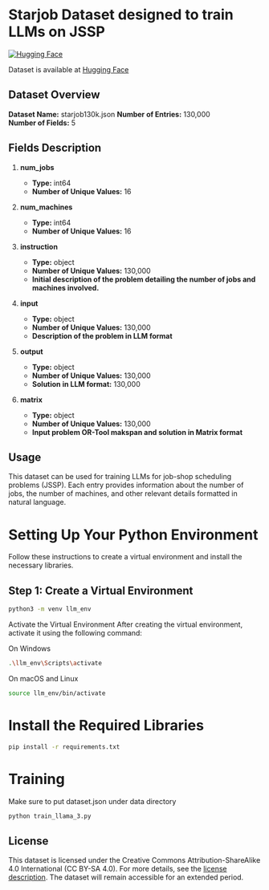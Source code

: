 
# Starjob Dataset designed to train LLMs on JSSP

[![Hugging Face](https://img.shields.io/badge/HuggingFace-Dataset-yellow?logo=huggingface&logoColor=white)](https://huggingface.co/datasets/henri24/Starjob)

Dataset is available at [Hugging Face](https://huggingface.co/datasets/henri24/Starjob)



## Dataset Overview

**Dataset Name:** starjob130k.json
**Number of Entries:** 130,000  
**Number of Fields:** 5  

## Fields Description

1. **num_jobs**
   - **Type:** int64
   - **Number of Unique Values:** 16
   
2. **num_machines**
   - **Type:** int64
   - **Number of Unique Values:** 16
   
3. **instruction**
   - **Type:** object
   - **Number of Unique Values:** 130,000
   - **Initial description of the problem detailing the number of jobs and machines involved.**
     
4. **input**
   - **Type:** object
   - **Number of Unique Values:** 130,000
   - **Description of the problem in LLM format**

5. **output**
   - **Type:** object
   - **Number of Unique Values:** 130,000
   - **Solution in LLM format:** 130,000

6. **matrix**
   - **Type:** object
   - **Number of Unique Values:** 130,000
   - **Input problem OR-Tool makspan and solution in Matrix format** 

   
## Usage

This dataset can be used for training LLMs for job-shop scheduling problems (JSSP). Each entry provides information about the number of jobs, the number of machines, and other relevant details formatted in natural language.


# Setting Up Your Python Environment

Follow these instructions to create a virtual environment and install the necessary libraries.

## Step 1: Create a Virtual Environment

```bash
python3 -m venv llm_env
```

Activate the Virtual Environment
After creating the virtual environment, activate it using the following command:

On Windows
```bash
.\llm_env\Scripts\activate
```

On macOS and Linux
```bash
source llm_env/bin/activate
```

# Install the Required Libraries
```bash
pip install -r requirements.txt
```

# Training
Make sure to put dataset.json under data directory

```bash
python train_llama_3.py
```

## License

This dataset is licensed under the Creative Commons Attribution-ShareAlike 4.0 International (CC BY-SA 4.0). For more details, see the [license description](https://creativecommons.org/licenses/by-sa/4.0/). The dataset will remain accessible for an extended period.

